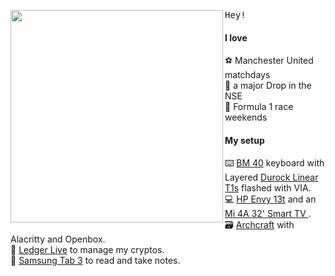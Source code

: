 <img align="left" width="340" src="https://i.ibb.co/xmsKRTs/motherhubbertocat-removebg-preview.png"> <samp> Hey! <br>

#### I love
  :soccer: Manchester United matchdays<br>
  :money_with_wings: a major Drop in the NSE<br>
  :car: Formula 1 race weekends<br>
    
#### My setup
  :keyboard: [BM 40](https://kprepublic.com/products/bm40-rgb-40-hot-swap-custom-mechanical-keyboard-pcb-qmk-underglow-type-c-planck) keyboard with Layered [Durock Linear T1s](https://rectangles.store/collections/switches/products/durock-t1) flashed with VIA.<br>
  :computer: [HP Envy 13t](https://www.amazon.in/HP-13-3-inch-Windows-Graphics-13-aq1020TX/dp/B08HMMYY6J) and an [Mi 4A 32' Smart TV ](https://www.mi.com/in/mi-led-tv-4a-pro-32/).<br>
  :card_file_box: [Archcraft](https://archcraft.io/) with Alacritty and Openbox.<br>
  :calling: [Ledger Live](https://amazingmarvin.com/) to manage my cryptos.<br>
  :notebook_with_decorative_cover: [Samsung Tab 3](https://www.flipkart.com/samsung-galaxy-tab-3-t211-tablet/p/itmdmmkxhzncxzvm) to read and take notes.<br/>  
